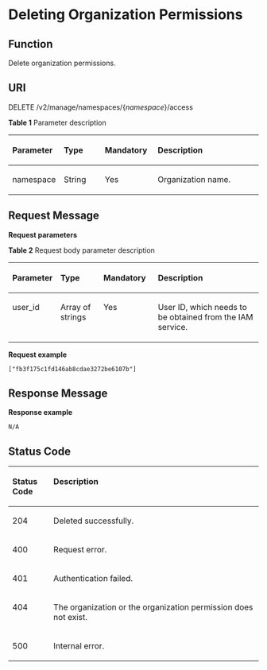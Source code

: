 # Deleting Organization Permissions<a name="EN-US_TOPIC_0215229634"></a>

## Function<a name="se03aae4436e64394a95dc13b6f233898"></a>

Delete organization permissions.

## URI<a name="s476df674307e4b04b9545f9575dde042"></a>

DELETE /v2/manage/namespaces/\{_namespace_\}/access

**Table  1**  Parameter description

<a name="table73271639103420"></a>
<table><thead align="left"><tr id="row53291539153419"><th class="cellrowborder" valign="top" width="17%" id="mcps1.2.5.1.1"><p id="p6331539113416"><a name="p6331539113416"></a><a name="p6331539113416"></a>Parameter</p>
</th>
<th class="cellrowborder" valign="top" width="17.01%" id="mcps1.2.5.1.2"><p id="p14332539113414"><a name="p14332539113414"></a><a name="p14332539113414"></a>Type</p>
</th>
<th class="cellrowborder" valign="top" width="21.3%" id="mcps1.2.5.1.3"><p id="p153331239183410"><a name="p153331239183410"></a><a name="p153331239183410"></a>Mandatory</p>
</th>
<th class="cellrowborder" valign="top" width="44.690000000000005%" id="mcps1.2.5.1.4"><p id="p43347399345"><a name="p43347399345"></a><a name="p43347399345"></a>Description</p>
</th>
</tr>
</thead>
<tbody><tr id="row7335939103416"><td class="cellrowborder" valign="top" width="17%" headers="mcps1.2.5.1.1 "><p id="p6843228526"><a name="p6843228526"></a><a name="p6843228526"></a>namespace</p>
</td>
<td class="cellrowborder" valign="top" width="17.01%" headers="mcps1.2.5.1.2 "><p id="p738985891415"><a name="p738985891415"></a><a name="p738985891415"></a>String</p>
</td>
<td class="cellrowborder" valign="top" width="21.3%" headers="mcps1.2.5.1.3 "><p id="p1884432818210"><a name="p1884432818210"></a><a name="p1884432818210"></a>Yes</p>
</td>
<td class="cellrowborder" valign="top" width="44.690000000000005%" headers="mcps1.2.5.1.4 "><p id="p776511203467"><a name="p776511203467"></a><a name="p776511203467"></a>Organization name.</p>
</td>
</tr>
</tbody>
</table>

## Request Message<a name="s8246d3afdd6f44dc817ce0c3f2ac7d53"></a>

**Request parameters**

**Table  2**  Request body parameter description

<a name="table1410410571231"></a>
<table><thead align="left"><tr id="row5107125716318"><th class="cellrowborder" valign="top" width="17%" id="mcps1.2.5.1.1"><p id="p810811571237"><a name="p810811571237"></a><a name="p810811571237"></a>Parameter</p>
</th>
<th class="cellrowborder" valign="top" width="17.5%" id="mcps1.2.5.1.2"><p id="p2011016570315"><a name="p2011016570315"></a><a name="p2011016570315"></a>Type</p>
</th>
<th class="cellrowborder" valign="top" width="21.91%" id="mcps1.2.5.1.3"><p id="p1311119571031"><a name="p1311119571031"></a><a name="p1311119571031"></a>Mandatory</p>
</th>
<th class="cellrowborder" valign="top" width="43.59%" id="mcps1.2.5.1.4"><p id="p19113185715315"><a name="p19113185715315"></a><a name="p19113185715315"></a>Description</p>
</th>
</tr>
</thead>
<tbody><tr id="row10114145712314"><td class="cellrowborder" valign="top" width="17%" headers="mcps1.2.5.1.1 "><p id="p1110011416365"><a name="p1110011416365"></a><a name="p1110011416365"></a>user_id</p>
</td>
<td class="cellrowborder" valign="top" width="17.5%" headers="mcps1.2.5.1.2 "><p id="p69014461148"><a name="p69014461148"></a><a name="p69014461148"></a>Array of strings</p>
</td>
<td class="cellrowborder" valign="top" width="21.91%" headers="mcps1.2.5.1.3 "><p id="p7102121411366"><a name="p7102121411366"></a><a name="p7102121411366"></a>Yes</p>
</td>
<td class="cellrowborder" valign="top" width="43.59%" headers="mcps1.2.5.1.4 "><p id="p19103151463617"><a name="p19103151463617"></a><a name="p19103151463617"></a>User ID, which needs to be obtained from the IAM service.</p>
</td>
</tr>
</tbody>
</table>

**Request example**

```
["fb3f175c1fd146ab8cdae3272be6107b"]
```

## Response Message<a name="sab9be5ce850743859bb238e072f8d1f2"></a>

**Response example**

```
N/A
```

## Status Code<a name="s336c1dbc7af446a1b3cc077ea3f82fc9"></a>

<a name="t33d02fa79e8443868a71c99f411610a5"></a>
<table><thead align="left"><tr id="r9eb80d64e8f34d0db940daa95fc929dd"><th class="cellrowborder" valign="top" width="16.439999999999998%" id="mcps1.1.3.1.1"><p id="a7e51ed73a71e4dc29d0dd4aae3016632"><a name="a7e51ed73a71e4dc29d0dd4aae3016632"></a><a name="a7e51ed73a71e4dc29d0dd4aae3016632"></a>Status Code</p>
</th>
<th class="cellrowborder" valign="top" width="83.56%" id="mcps1.1.3.1.2"><p id="aa802d02e21c944f1863435a0d11c7ec1"><a name="aa802d02e21c944f1863435a0d11c7ec1"></a><a name="aa802d02e21c944f1863435a0d11c7ec1"></a>Description</p>
</th>
</tr>
</thead>
<tbody><tr id="r1cc0192c651444db882dde750b14be23"><td class="cellrowborder" valign="top" width="16.439999999999998%" headers="mcps1.1.3.1.1 "><p id="a6a3639a3cb154e17b95c5076c8036471"><a name="a6a3639a3cb154e17b95c5076c8036471"></a><a name="a6a3639a3cb154e17b95c5076c8036471"></a>204</p>
</td>
<td class="cellrowborder" valign="top" width="83.56%" headers="mcps1.1.3.1.2 "><p id="ad54ae639e7f94380a87bfc10cc91a4f0"><a name="ad54ae639e7f94380a87bfc10cc91a4f0"></a><a name="ad54ae639e7f94380a87bfc10cc91a4f0"></a>Deleted successfully.</p>
</td>
</tr>
<tr id="r0bd68000afe546dd9c7a8d3a05991a04"><td class="cellrowborder" valign="top" width="16.439999999999998%" headers="mcps1.1.3.1.1 "><p id="ad46ccdc6b7e04df3b6b5679f7606f434"><a name="ad46ccdc6b7e04df3b6b5679f7606f434"></a><a name="ad46ccdc6b7e04df3b6b5679f7606f434"></a>400</p>
</td>
<td class="cellrowborder" valign="top" width="83.56%" headers="mcps1.1.3.1.2 "><p id="a1f2e8d58145d461781428d28f07a5351"><a name="a1f2e8d58145d461781428d28f07a5351"></a><a name="a1f2e8d58145d461781428d28f07a5351"></a>Request error.</p>
</td>
</tr>
<tr id="row059261364320"><td class="cellrowborder" valign="top" width="16.439999999999998%" headers="mcps1.1.3.1.1 "><p id="p059261310438"><a name="p059261310438"></a><a name="p059261310438"></a>401</p>
</td>
<td class="cellrowborder" valign="top" width="83.56%" headers="mcps1.1.3.1.2 "><p id="p759261314433"><a name="p759261314433"></a><a name="p759261314433"></a>Authentication failed.</p>
</td>
</tr>
<tr id="row9547111612437"><td class="cellrowborder" valign="top" width="16.439999999999998%" headers="mcps1.1.3.1.1 "><p id="p19547131615432"><a name="p19547131615432"></a><a name="p19547131615432"></a>404</p>
</td>
<td class="cellrowborder" valign="top" width="83.56%" headers="mcps1.1.3.1.2 "><p id="p16547416114315"><a name="p16547416114315"></a><a name="p16547416114315"></a>The organization or the organization permission does not exist.</p>
</td>
</tr>
<tr id="r19bdef782c164c93917f897241e521f8"><td class="cellrowborder" valign="top" width="16.439999999999998%" headers="mcps1.1.3.1.1 "><p id="a7da68e311c0f4267bacf3cbdb71d1ead"><a name="a7da68e311c0f4267bacf3cbdb71d1ead"></a><a name="a7da68e311c0f4267bacf3cbdb71d1ead"></a>500</p>
</td>
<td class="cellrowborder" valign="top" width="83.56%" headers="mcps1.1.3.1.2 "><p id="aa6fd12cedd8841e29eeeca27c1bdea1a"><a name="aa6fd12cedd8841e29eeeca27c1bdea1a"></a><a name="aa6fd12cedd8841e29eeeca27c1bdea1a"></a>Internal error.</p>
</td>
</tr>
</tbody>
</table>

